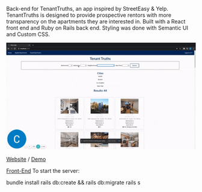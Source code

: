 Back-end for TenantTruths, an app inspired by StreetEasy & Yelp. TenantTruths is designed to provide prospective rentors with more transparency on the apartments they are interested in. Built with a React front end and Ruby on Rails back end. Styling was done with Semantic UI and Custom CSS.

![](tenanttruths.gif)

[Website](https://tenanttruths.netlify.app/) / [Demo](https://www.loom.com/share/c999bfbd86124f1f8ea8418b6e252fa2)

[Front-End](https://github.com/cmur11/apartmentreviewfrontend/blob/main/README.md)
To start the server:

bundle install
rails db:create && rails db:migrate
rails s
